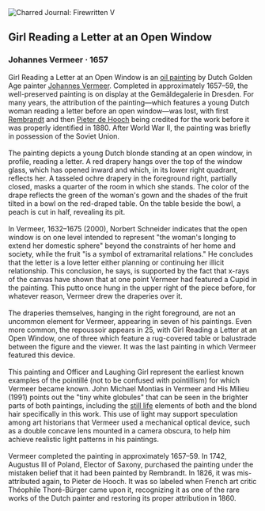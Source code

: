 <div class="artwork-of-the-day">
  <div class="container">
    <div class="img-wrapper">
      <img
        src="https://uploads3.wikiart.org/00142/images/57726d86edc2cb3880b48f87/jan-vermeer-van-delft-003.jpg!Large.jpg"
        alt="Charred Journal: Firewritten V" />
    </div>
    <div class="artwork-detail">
      <div class="artwork-origin"> 
        <h2 class="artwork-name">Girl Reading a Letter at an Open Window</h2>
        <h3 class="artist">
          Johannes Vermeer
                    ·  1657
        </h3>
      </div>
      <p class="description">
        <span class="artwork-description-text ng-binding" ng-bind-html="viewModel.ArtworkOfTheDay.Description | unsafe">Girl Reading a Letter at an Open Window is an <a target="_blank" href="/en/paintings-by-media/oil-on-sacking">oil painting</a> by Dutch Golden Age painter <a target="_blank" href="/en/johannes-vermeer">Johannes Vermeer</a>. Completed in approximately 1657–59, the well-preserved painting is on display at the Gemäldegalerie in Dresden. For many years, the attribution of the painting—which features a young Dutch woman reading a letter before an open window—was lost, with first <a target="_blank" href="/en/rembrandt">Rembrandt</a> and then <a target="_blank" href="/en/pieter-de-hooch">Pieter de Hooch</a> being credited for the work before it was properly identified in 1880. After World War II, the painting was briefly in possession of the Soviet Union.
<br>
<br>The painting depicts a young Dutch blonde standing at an open window, in profile, reading a letter. A red drapery hangs over the top of the window glass, which has opened inward and which, in its lower right quadrant, reflects her. A tasseled ochre drapery in the foreground right, partially closed, masks a quarter of the room in which she stands. The color of the drape reflects the green of the woman's gown and the shades of the fruit tilted in a bowl on the red-draped table. On the table beside the bowl, a peach is cut in half, revealing its pit.
<br>
<br>In Vermeer, 1632–1675 (2000), Norbert Schneider indicates that the open window is on one level intended to represent "the woman's longing to extend her domestic sphere" beyond the constraints of her home and society, while the fruit "is a symbol of extramarital relations." He concludes that the letter is a love letter either planning or continuing her illicit relationship. This conclusion, he says, is supported by the fact that x-rays of the canvas have shown that at one point Vermeer had featured a Cupid in the painting. This putto once hung in the upper right of the piece before, for whatever reason, Vermeer drew the draperies over it.
<br>
<br>The draperies themselves, hanging in the right foreground, are not an uncommon element for Vermeer, appearing in seven of his paintings. Even more common, the repoussoir appears in 25, with Girl Reading a Letter at an Open Window, one of three which feature a rug-covered table or balustrade between the figure and the viewer. It was the last painting in which Vermeer featured this device.
<br>
<br>This painting and Officer and Laughing Girl represent the earliest known examples of the pointillé (not to be confused with pointillism) for which Vermeer became known. John Michael Montias in Vermeer and His Milieu (1991) points out the "tiny white globules" that can be seen in the brighter parts of both paintings, including the <a target="_blank" href="/en/paintings-by-genre/still-life">still life</a> elements of both and the blond hair specifically in this work. This use of light may support speculation among art historians that Vermeer used a mechanical optical device, such as a double concave lens mounted in a camera obscura, to help him achieve realistic light patterns in his paintings.
<br>
<br>Vermeer completed the painting in approximately 1657–59. In 1742, Augustus III of Poland, Elector of Saxony, purchased the painting under the mistaken belief that it had been painted by Rembrandt. In 1826, it was mis-attributed again, to Pieter de Hooch. It was so labeled when French art critic Théophile Thoré-Bürger came upon it, recognizing it as one of the rare works of the Dutch painter and restoring its proper attribution in 1860.</span>
                        <div class="text-shadow-container" ng-show="showShadow" style=""></div>
      </p>
    </div>
  </div>

</div>
